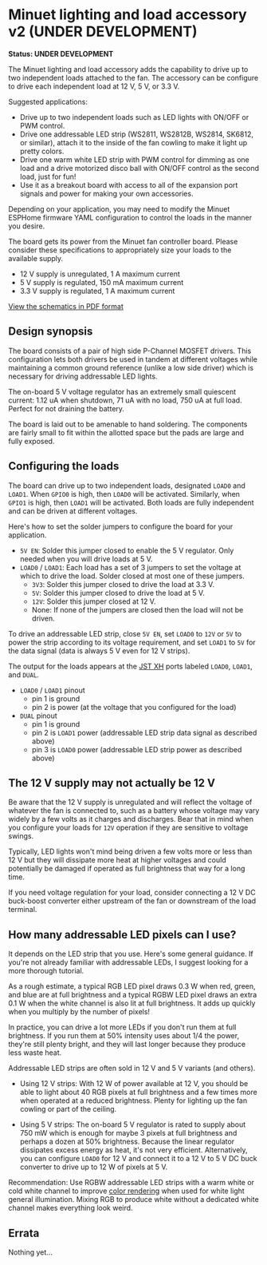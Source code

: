 # Minuet lighting and load accessory v2 (UNDER DEVELOPMENT)

**Status: UNDER DEVELOPMENT**

The Minuet lighting and load accessory adds the capability to drive up to two independent loads attached to the fan.  The accessory can be configure to drive each independent load at 12 V, 5 V, or 3.3 V.

Suggested applications:

- Drive up to two independent loads such as LED lights with ON/OFF or PWM control.
- Drive one addressable LED strip (WS2811, WS2812B, WS2814, SK6812, or similar), attach it to the inside of the fan cowling to make it light up pretty colors.
- Drive one warm white LED strip with PWM control for dimming as one load and a drive motorized disco ball with ON/OFF control as the second load, just for fun!
- Use it as a breakout board with access to all of the expansion port signals and power for making your own accessories.

Depending on your application, you may need to modify the Minuet ESPHome firmware YAML configuration to control the loads in the manner you desire.

The board gets its power from the Minuet fan controller board.  Please consider these specifications to appropriately size your loads to the available supply.

- 12 V supply is unregulated, 1 A maximum current
- 5 V supply is regulated, 150 mA maximum current
- 3.3 V supply is regulated, 1 A maximum current

[View the schematics in PDF format](load.pdf)

## Design synopsis

The board consists of a pair of high side P-Channel MOSFET drivers.  This configuration lets both drivers be used in tandem at different voltages while maintaining a common ground reference (unlike a low side driver) which is necessary for driving addressable LED lights.

The on-board 5 V voltage regulator has an extremely small quiescent current: 1.12 uA when shutdown, 71 uA with no load, 750 uA at full load.  Perfect for not draining the battery.

The board is laid out to be amenable to hand soldering.  The components are fairly small to fit within the allotted space but the pads are large and fully exposed.

## Configuring the loads

The board can drive up to two independent loads, designated `LOAD0` and `LOAD1`.  When `GPIO0` is high, then `LOAD0` will be activated.  Similarly, when `GPIO1` is high, then `LOAD1` will be activated.  Both loads are fully independent and can be driven at different voltages.

Here's how to set the solder jumpers to configure the board for your application.

- `5V EN`: Solder this jumper closed to enable the 5 V regulator.  Only needed when you will drive loads at 5 V.
- `LOAD0` / `LOAD1`: Each load has a set of 3 jumpers to set the voltage at which to drive the load.  Solder closed at most one of these jumpers.
  - `3V3`: Solder this jumper closed to drive the load at 3.3 V.
  - `5V`: Solder this jumper closed to drive the load at 5 V.
  - `12V`: Solder this jumper closed at 12 V.
  - None: If none of the jumpers are closed then the load will not be driven.

To drive an addressable LED strip, close `5V EN`, set `LOAD0` to `12V` or `5V` to power the strip according to its voltage requirement, and set `LOAD1` to `5V` for the data signal (data is always 5 V even for 12 V strips).

The output for the loads appears at the [JST XH](https://www.jst.com/wp-content/uploads/2021/01/eXH-new.pdf) ports labeled `LOAD0`, `LOAD1`, and `DUAL`.

- `LOAD0` / `LOAD1` pinout
  - pin 1 is ground
  - pin 2 is power (at the voltage that you configured for the load)
- `DUAL` pinout
  - pin 1 is ground
  - pin 2 is `LOAD1` power (addressable LED strip data signal as described above)
  - pin 3 is `LOAD0` power (addressable LED strip power as described above)

## The 12 V supply may not actually be 12 V

Be aware that the 12 V supply is unregulated and will reflect the voltage of whatever the fan is connected to, such as a battery whose voltage may vary widely by a few volts as it charges and discharges.  Bear that in mind when you configure your loads for `12V` operation if they are sensitive to voltage swings.

Typically, LED lights won't mind being driven a few volts more or less than 12 V but they will dissipate more heat at higher voltages and could potentially be damaged if operated as full brightness that way for a long time.

If you need voltage regulation for your load, consider connecting a 12 V DC buck-boost converter either upstream of the fan or downstream of the load terminal.

## How many addressable LED pixels can I use?

It depends on the LED strip that you use.  Here's some general guidance.  If you're not already familiar with addressable LEDs, I suggest looking for a more thorough tutorial.

As a rough estimate, a typical RGB LED pixel draws 0.3 W when red, green, and blue are at full brightness and a typical RGBW LED pixel draws an extra 0.1 W when the white channel is also lit at full brightness.  It adds up quickly when you multiply by the number of pixels!

In practice, you can drive a lot more LEDs if you don't run them at full brightness.  If you run them at 50% intensity uses about 1/4 the power, they're still plenty bright, and they will last longer because they produce less waste heat.

Addressable LED strips are often sold in 12 V and 5 V variants (and others).

- Using 12 V strips: With 12 W of power available at 12 V, you should be able to light about 40 RGB pixels at full brightness and a few times more when operated at a reduced brightness.  Plenty for lighting up the fan cowling or part of the ceiling.

- Using 5 V strips: The on-board 5 V regulator is rated to supply about 750 mW which is enough for maybe 3 pixels at full brightness and perhaps a dozen at 50% brightness.  Because the linear regulator dissipates excess energy as heat, it's not very efficient.  Alternatively, you can configure `LOAD0` for 12 V and connect it to a 12 V to 5 V DC buck converter to drive up to 12 W of pixels at 5 V.

Recommendation: Use RGBW addressable LED strips with a warm white or cold white channel to improve [color rendering](https://en.wikipedia.org/wiki/Color_rendering_index) when used for white light general illumination.  Mixing RGB to produce white without a dedicated white channel makes everything look weird.

## Errata

Nothing yet...
